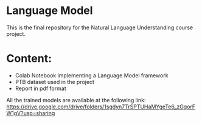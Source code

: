 # Language Model
This is the final repository for the Natural Language Understanding course project.

# Content:
* Colab Notebook implementing a Language Model framework
* PTB dataset used in the project
* Report in pdf format

All the trained models are available at the following link:
https://drive.google.com/drive/folders/1sgdyn7TrSPTUHaMYgeTe6_zGgorFW1gV?usp=sharing
